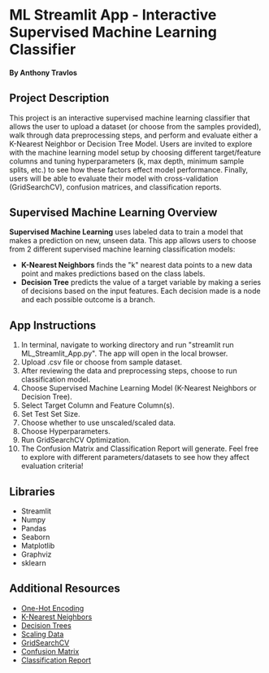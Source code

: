 # ML Streamlit App - Interactive Supervised Machine Learning Classifier

#### By Anthony Travlos

## Project Description

This project is an interactive supervised machine learning classifier that allows the user to upload a dataset (or choose from the samples provided), walk through data preprocessing steps, and perform and evaluate either a K-Nearest Neighbor or Decision Tree Model. Users are invited to explore with the machine learning model setup by choosing different target/feature columns and tuning hyperparameters (k, max depth, minimum sample splits, etc.) to see how these factors effect model performance. Finally, users will be able to evaluate their model with cross-validation (GridSearchCV), confusion matrices, and classification reports.

## Supervised Machine Learning Overview

__Supervised Machine Learning__  uses labeled data to train a model that makes a prediction on new, unseen data. This app allows users to choose from 2 different supervised machine learning classification models:

- **K-Nearest Neighbors** finds the "k" nearest data points to a new data point and makes predictions based on the class labels.
- **Decision Tree** predicts the value of a target variable by making a series of decisions based on the input features. Each decision made is a node and each possible outcome is a branch.

## App Instructions

1. In terminal, navigate to working directory and run "streamlit run ML_Streamlit_App.py". The app will open in the local browser.
2. Upload .csv file or choose from sample dataset.
3. After reviewing the data and preprocessing steps, choose to run classification model.
4. Choose Supervised Machine Learning Model (K-Nearest Neighbors or Decision Tree).
5. Select Target Column and Feature Column(s).
6. Set Test Set Size.
7. Choose whether to use unscaled/scaled data.
8. Choose Hyperparameters.
9. Run GridSearchCV Optimization.
10. The Confusion Matrix and Classification Report will generate. Feel free to explore with different parameters/datasets to see how they affect evaluation criteria!

## Libraries

- Streamlit
- Numpy
- Pandas
- Seaborn
- Matplotlib
- Graphviz
- sklearn

## Additional Resources

- [One-Hot Encoding](https://scikit-learn.org/stable/modules/generated/sklearn.preprocessing.OneHotEncoder.html)
- [K-Nearest Neighbors](https://www.ibm.com/think/topics/knn#:~:text=The%20k%2Dnearest%20neighbors%20(KNN)%20algorithm%20is%20a%20non,used%20in%20machine%20learning%20today.)
- [Decision Trees](https://www.ibm.com/think/topics/decision-trees)
- [Scaling Data](https://www.analyticsvidhya.com/blog/2020/04/feature-scaling-machine-learning-normalization-standardization/)
- [GridSearchCV](https://scikit-learn.org/stable/modules/generated/sklearn.model_selection.GridSearchCV.html)
- [Confusion Matrix](https://www.datacamp.com/tutorial/what-is-a-confusion-matrix-in-machine-learning)
- [Classification Report](https://www.nb-data.com/p/breaking-down-the-classification)
